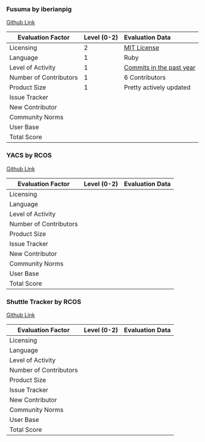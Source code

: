 ### Fusuma by iberianpig
[Github Link](https://github.com/iberianpig/fusuma)

Evaluation Factor     | Level (0-2) | Evaluation Data
----------------------|:------------|:----------------
Licensing             |      2      |[MIT License](https://github.com/iberianpig/fusuma/blob/master/LICENSE)
Language              |1            |Ruby
Level of Activity     |1            |[Commits in the past year](https://github.com/iberianpig/fusuma/graphs/commit-activity)
Number of Contributors|1            |6 Contributors
Product Size          |1            |Pretty actively updated
Issue Tracker         |             |
New Contributor       |             |
Community Norms       |             |
User Base             |             |
Total Score           |             |

### YACS by RCOS
[Github Link](https://github.com/yacs-rcos/yacs)

Evaluation Factor     | Level (0-2) | Evaluation Data
----------------------|:------------|:----------------
Licensing             |             |
Language              |             |
Level of Activity     |             |
Number of Contributors|             |
Product Size          |             |
Issue Tracker         |             |
New Contributor       |             |
Community Norms       |             |
User Base             |             |
Total Score           |             |

### Shuttle Tracker by RCOS
[Github Link](https://github.com/wtg/shuttletracker)

Evaluation Factor     | Level (0-2) | Evaluation Data
----------------------|:------------|:----------------
Licensing             |             |
Language              |             |
Level of Activity     |             |
Number of Contributors|             |
Product Size          |             |
Issue Tracker         |             |
New Contributor       |             |
Community Norms       |             |
User Base             |             |
Total Score           |             |

